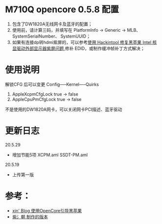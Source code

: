 # M710Q opencore 0.5.8 配置
1. 包含了DW1820A无线网卡及蓝牙的配置；
2. 使用前，请计算三码，并填写在 PlatformInfo -> Generic -> MLB、 SystemSerialNumber、 SystemUUID；
4. 如果有连接dp转hdmi紫屏的，可以参考[使用 Hackintool 修复黑苹果 Intel 核显驱动外部显示器紫屏问题](https://blog.skk.moe/post/hackintosh-fix-magenta-screen/),修补 EDID，或制作缓冲帧补丁方式解决；

# 使用说明
解锁CFG 后可以变更 Config—–Kernel—–Quirks
1. AppleXcpmCfgLock true -> false
2. AppleCpuPmCfgLock true -> false

不是使用的DW1820A网卡，可以关闭网卡PCI描述、蓝牙驱动

# 更新日志
20.5.29
- 增加节能5项 XCPM.aml SSDT-PM.aml

20.5.19
- 上传第一版

# 参考：
- [xjn' Blog 使用OpenCore引导黑苹果](https://blog.xjn819.com/?p=543)
- [紫氵朝 制作的版本](http://bbs.pcbeta.com/forum.php?mod=viewthread&tid=1826205)